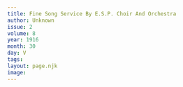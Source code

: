 ```yaml
---
title: Fine Song Service By E.S.P. Choir And Orchestra
author: Unknown
issue: 2
volume: 8
year: 1916
month: 30
day: V
tags:
layout: page.njk
image:
---
```






